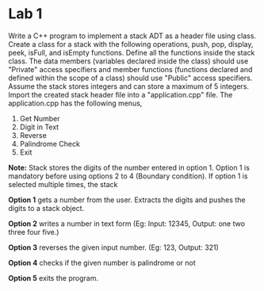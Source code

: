 # Lab 1

Write a C++ program to implement a stack ADT as a header file using class. Create a class for a stack with the following operations, push, pop, display, peek, isFull, and isEmpty functions. Define all the functions inside the stack class. The data members (variables declared inside the class) should use "Private" access specifiers and member functions (functions declared and defined within the scope of a class) should use "Public" access specifiers. Assume the stack stores integers and can store a maximum of  5 integers. Import the created stack header file into a "application.cpp" file. The application.cpp has the following menus,

1. Get Number
2. Digit in Text
3. Reverse
4. Palindrome Check
5. Exit

**Note:** Stack stores the digits of the number entered in option 1. Option 1 is mandatory before using options 2 to 4 (Boundary condition). If option 1 is selected multiple times, the stack

**Option 1** gets a number from the user. Extracts the digits and pushes the digits to a stack object.

**Option 2** writes a number in text form (Eg: Input: 12345, Output: one two three four five.)

**Option 3** reverses the given input number. (Eg: 123, Output: 321)

**Option 4** checks if the given number is palindrome or not

**Option 5** exits the program.